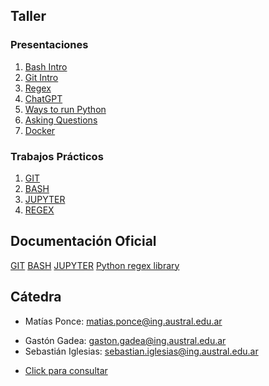 ## Taller

### Presentaciones
1. [Bash Intro](bash-intro)
2. [Git Intro](git-intro)
3. [Regex](regex)
4. [ChatGPT](chatgpt)
5. [Ways to run Python](run-python) 
6. [Asking Questions](asking-questions)
7. [Docker](docker)

### Trabajos Prácticos

1. [GIT](practice/git)
2. [BASH](practice/bash)
3. [JUPYTER](practice/jupyter)
4. [REGEX](practice/regex)

## Documentación Oficial

[GIT](https://git-scm.com/docs)
[BASH](https://www.gnu.org/savannah-checkouts/gnu/bash/manual/bash.html)
[JUPYTER](https://docs.jupyter.org/en/latest/)
[Python regex library](https://docs.python.org/3/library/re.html)

## Cátedra
<!-- * Martin Gutierrez: [martin.gutierrez@ing.austral.edu.ar](mailto:martin.gutierrez@ing.austral.edu.ar) -->
<!-- * Agustin Alexander: [aalexander-ext@austral.edu.ar](mailto:aalexander-ext@austral.edu.ar) -->
<!-- * Juan Longo: [juan.longo@ing.austral.edu.ar](mailto:juan.longo@ing.austral.edu.ar) -->
* Matías Ponce: [matias.ponce@ing.austral.edu.ar](mailto:matias.ponce@ing.austral.edu.ar)
<!-- * Matías Miodosky: [matias.miodosky@ing.austral.edu.ar](matias.miodosky@ing.austral.edu.ar) -->
* Gastón Gadea: [gaston.gadea@ing.austral.edu.ar](gaston.gadea@ing.austral.edu.ar)
* Sebastián Iglesias: [sebastian.iglesias@ing.austral.edu.ar](sebastian.iglesias@ing.austral.edu.ar)
<!-- * Constanza Lasarte: [clasarte@mail.austral.edu.ar](clasarte@mail.austral.edu.ar) -->
<!-- * Catalina Ghiglione: [cghiglione@mail.austral.edu.ar](cghiglione@mail.austral.edu.ar) -->

<!-- * Sofía Sidañez: [sofia.sidanez@ing.austral.edu.ar](mailto:sofia.sidanez@ing.austral.edu.ar) -->
<!-- * Constanza Lasarte: [constanza.lasarte@ing.austral.edu.ar](mailto:constanza.lasarte@ing.austral.edu.ar) -->

<!-- * [Click para consultar](mailto:juan.longo@ing.austral.edu.ar,matias.ponce@ing.austral.edu.ar,matias.miodosky@ing.austral.edu.ar,gaston.gadea@ing.austral.edu.ar,sebastian.iglesias@ing.austral.edu.ar?subject=Consulta) -->
* [Click para consultar](mailto:matias.ponce@ing.austral.edu.ar,gaston.gadea@ing.austral.edu.ar,sebastian.iglesias@ing.austral.edu.ar?subject=Consulta)

